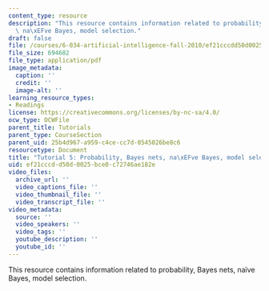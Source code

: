 ```yaml
---
content_type: resource
description: "This resource contains information related to probability, Bayes nets,\
  \ na\xEFve Bayes, model selection."
draft: false
file: /courses/6-034-artificial-intelligence-fall-2010/ef21cccdd50d0025bce0c72746ae182e_MIT6_034F10_tutor06.pdf
file_size: 694682
file_type: application/pdf
image_metadata:
  caption: ''
  credit: ''
  image-alt: ''
learning_resource_types:
- Readings
license: https://creativecommons.org/licenses/by-nc-sa/4.0/
ocw_type: OCWFile
parent_title: Tutorials
parent_type: CourseSection
parent_uid: 25b4d967-a959-c4ce-cc7d-0545026be8c6
resourcetype: Document
title: "Tutorial 5: Probability, Bayes nets, na\xEFve Bayes, model selection"
uid: ef21cccd-d50d-0025-bce0-c72746ae182e
video_files:
  archive_url: ''
  video_captions_file: ''
  video_thumbnail_file: ''
  video_transcript_file: ''
video_metadata:
  source: ''
  video_speakers: ''
  video_tags: ''
  youtube_description: ''
  youtube_id: ''
---
```

This resource contains information related to probability, Bayes nets, naïve Bayes, model selection.